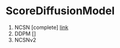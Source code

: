 # ScoreDiffusionModel


1. NCSN [complete] [link](https://github.com/JeongJiHeon/ScoreDiffusionModel/ncsn/)
2. DDPM []
3. NCSNv2
